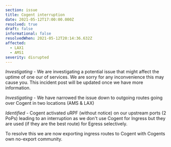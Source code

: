 ```yaml
---
section: issue
title: Cogent interruption
date: 2021-05-12T17:00:00.000Z
resolved: true
draft: false
informational: false
resolvedWhen: 2021-05-12T20:14:36.632Z
affected:
  - LAX1
  - AMS1
severity: disrupted
---
```

*Investigating* - We are investigating a potential issue that might affect the uptime of one our of services. We are sorry for any inconvenience this may cause you. This incident post will be updated once we have more information.

*Investigating* - We have narrowed the issue down to outgoing routes going over Cogent in two locations (AMS & LAX)

*Identified* - Cogent activated uRPF (without notice) on our upstream ports (2 PoPs) leading to an interruption as we don't use Cogent for Ingress but they are used (if they are the best route) for Egress selectively.

To resolve this we are now exporting ingress routes to Cogent with Cogents own no-export community.